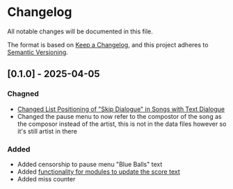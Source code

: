 # Changelog
All notable changes will be documented in this file.

The format is based on [Keep a Changelog](https://keepachangelog.com/en/1.0.0/),
and this project adheres to [Semantic Versioning](https://semver.org/spec/v2.0.0.html).

## [0.1.0] - 2025-04-05

### Chagned
- [Changed List Positioning of "Skip Dialogue" in Songs with Text Dialogue](https://github.com/FunkinCrew/Funkin/issues/4552)
- Changed the pause menu to now refer to the compostor of the song as the composor instead of the artist, this is not in the data files however so it's still artist in there

### Added
- Added censorship to pause menu "Blue Balls" text
- Added [functionality for modules to update the score text](https://github.com/sphis-Sinco/The-Sinco-Engine/issues/2)
- Added miss counter
<!-- - Added [Preference Categories (by anysad)](https://github.com/FunkinCrew/Funkin/pull/4563) -->

